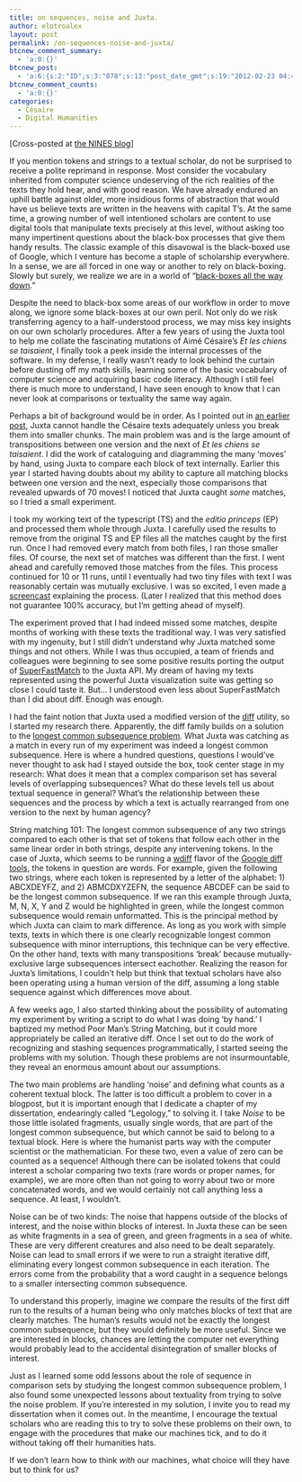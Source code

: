 ```yaml
---
title: on sequences, noise and Juxta.
author: elotroalex
layout: post
permalink: /on-sequences-noise-and-juxta/
btcnew_comment_summary:
  - 'a:0:{}'
btcnew_post:
  - 'a:6:{s:2:"ID";s:3:"878";s:13:"post_date_gmt";s:19:"2012-02-23 04:44:32";s:23:"initial_import_date_gmt";s:19:"2012-02-23 04:46:41";s:20:"last_import_date_gmt";s:19:"0000-00-00 00:00:00";s:4:"hits";s:1:"0";s:6:"misses";s:1:"0";}'
btcnew_comment_counts:
  - 'a:0:{}'
categories:
  - Césaire
  - Digital Humanities
---
```

[Cross-posted at <a href="http://www.nines.org/news/?p=1523" target="_blank">the NINES blog</a>]

If you mention tokens and strings to a textual scholar, do not be surprised to receive a polite reprimand in response. Most consider the vocabulary inherited from computer science undeserving of the rich realities of the texts they hold hear, and with good reason. We have already endured an uphill battle against older, more insidious forms of abstraction that would have us believe texts are written in the heavens with capital T&#8217;s. At the same time, a growing number of well intentioned scholars are content to use digital tools that manipulate texts precisely at this level, without asking too many impertinent questions about the black-box processes that give them handy results. The classic example of this disavowal is the black-boxed use of Google, which I venture has become a staple of scholarship everywhere. In a sense, we are all forced in one way or another to rely on black-boxing. Slowly but surely, we realize we are in a world of &#8220;[black-boxes all the way down][1].&#8221;

Despite the need to black-box some areas of our workflow in order to move along, we ignore some black-boxes at our own peril. Not only do we risk transferring agency to a half-understood process, we may miss key insights on our own scholarly procedures. After a few years of using the Juxta tool to help me collate the fascinating mutations of Aimé Césaire&#8217;s *Et les chiens se taisaient*, I finally took a peek inside the internal processes of the software. In my defense, I really wasn&#8217;t ready to look behind the curtain before dusting off my math skills, learning some of the basic vocabulary of computer science and acquiring basic code literacy. Although I still feel there is much more to understand, I have seen enough to know that I can never look at comparisons or textuality the same way again.

Perhaps a bit of background would be in order. As I pointed out in [an earlier post][2], Juxta cannot handle the Césaire texts adequately unless you break them into smaller chunks. The main problem was and is the large amount of transpositions between one version and the next of *Et les chiens se taisaient*. I did the work of cataloguing and diagramming the many &#8216;moves&#8217; by hand, using Juxta to compare each block of text internally. Earlier this year I started having doubts about my ability to capture all matching blocks between one version and the next, especially those comparisons that revealed upwards of 70 moves! I noticed that Juxta caught *some* matches, so I tried a small experiment.

I took my working text of the typescript (TS) and the *editio princeps* (EP) and processed them whole through Juxta. I carefully used the results to remove from the original TS and EP files all the matches caught by the first run. Once I had removed every match from both files, I ran those smaller files. Of course, the next set of matches was different than the first. I went ahead and carefully removed those matches from the files. This process continued for 10 or 11 runs, until I eventually had two tiny files with text I was reasonably certain was mutually exclusive. I was so excited, I even made [a screencast][3] explaining the process. (Later I realized that this method does not guarantee 100% accuracy, but I&#8217;m getting ahead of myself).

The experiment proved that I had indeed missed some matches, despite months of working with these texts the traditional way. I was very satisfied with my ingenuity, but I still didn&#8217;t understand why Juxta matched some things and not others. While I was thus occupied, a team of friends and colleagues were beginning to see some positive results porting the output of [SuperFastMatch][4] to the Juxta API. My dream of having my texts represented using the powerful Juxta visualization suite was getting so close I could taste it. But&#8230; I understood even less about SuperFastMatch than I did about diff. Enough was enough.

I had the faint notion that Juxta used a modified version of the <a href="http://en.wikipedia.org/wiki/Diff" target="_blank">diff</a> utility, so I started my research there. Apparently, the diff family builds on a solution to the [longest common subsequence problem][5]. What Juxta was catching as a match in every run of my experiment was indeed a longest common subsequence. Here is where a hundred questions, questions I would&#8217;ve never thought to ask had I stayed outside the box, took center stage in my research: What does it mean that a complex comparison set has several levels of overlapping subsequences? What do these levels tell us about textual sequence in general? What&#8217;s the relationship between these sequences and the process by which a text is actually rearranged from one version to the next by human agency?

String matching 101: The longest common subsequence of any two strings compared to each other is that set of tokens that follow each other in the same linear order in both strings, despite any intervening tokens. In the case of Juxta, which seems to be running a <a title="wdiff" href="http://www.gnu.org/software/wdiff/" target="_blank">wdiff</a> flavor of the <a title="diff-patch-match" href="http://code.google.com/p/google-diff-match-patch/" target="_blank">Google diff tools</a>, the tokens in question are words. For example, given the following two strings, where each token is represented by a letter of the alphabet: 1) ABCXDEYFZ, and 2) ABMCDXYZEFN, the sequence ABCDEF can be said to be the longest common subsequence. If we ran this example through Juxta, M, N, X, Y and Z would be highlighted in green, while the longest common subsequence would remain unformatted. This is the principal method by which Juxta can claim to mark difference. As long as you work with simple texts, texts in which there is one clearly recognizable longest common subsequence with minor interruptions, this technique can be very effective. On the other hand, texts with many transpositions &#8216;break&#8217; because mutually-exclusive large subsequences intersect eachother. Realizing the reason for Juxta&#8217;s limitations, I couldn&#8217;t help but think that textual scholars have also been operating using a human version of the diff, assuming a long stable sequence against which differences move about.

A few weeks ago, I also started thinking about the possibility of automating my experiment by writing a script to do what I was doing &#8216;by hand.&#8217; I baptized my method Poor Man&#8217;s String Matching, but it could more appropriately be called an iterative diff. Once I set out to do the work of recognizing and stashing sequences programmatically, I started seeing the problems with my solution. Though these problems are not insurmountable, they reveal an enormous amount about our assumptions.

The two main problems are handling &#8216;noise&#8217; and defining what counts as a coherent textual block. The latter is too difficult a problem to cover in a blogpost, but it is important enough that I dedicate a chapter of my dissertation, endearingly called &#8220;Legology,&#8221; to solving it. I take *Noise* to be those little isolated fragments, usually single words, that are part of the longest common subsequence, but which cannot be said to belong to a textual block. Here is where the humanist parts way with the computer scientist or the mathematician. For these two, even a value of zero can be counted as a sequence! Although there can be isolated tokens that could interest a scholar comparing two texts (rare words or proper names, for example), we are more often than not going to worry about two or more concatenated words, and we would certainly not call anything less a sequence. At least, I wouldn&#8217;t.

<p>
  Noise can be of two kinds: The noise that happens outside of the blocks of interest, and the noise within blocks of interest. In Juxta these can be seen as white fragments in a sea of green, and green fragments in a sea of white. These are very different creatures and also need to be dealt separately. Noise can lead to small errors if we were to run a straight iterative diff, eliminating every longest common subsequence in each iteration. The errors come from the probability that a word caught in a sequence belongs to a smaller intersecting common subsequence.
</p>

<p>
  To understand this properly, imagine we compare the results of the first diff run to the results of a human being who only matches blocks of text that are clearly matches. The human&#8217;s results would not be exactly the longest common subsequence, but they would definitely be more useful. Since we are interested in blocks, chances are letting the computer net everything would probably lead to the accidental disintegration of smaller blocks of interest.
</p>

<p>
  Just as I learned some odd lessons about the role of sequence in comparison sets by studying the longest common subsequence problem, I also found some unexpected lessons about textuality from trying to solve the noise problem. If you&#8217;re interested in my solution, I invite you to read my dissertation when it comes out. In the meantime, I encourage the textual scholars who are reading this to try to solve these problems on their own, to engage with the procedures that make our machines tick, and to do it without taking off their humanities hats.
</p>

<p>
  If we don&#8217;t learn how to think <em>with</em> our machines, what choice will they have but to think for us?
</p>

 [1]: http://snightingale.tumblr.com/post/15785278074/black-boxes-all-the-way-down
 [2]: http://www.juxtasoftware.org/?p=99
 [3]: http://vimeo.com/34418392
 [4]: https://github.com/mediastandardstrust/superfastmatch
 [5]: http://en.wikipedia.org/wiki/Longest_common_subsequence_problem